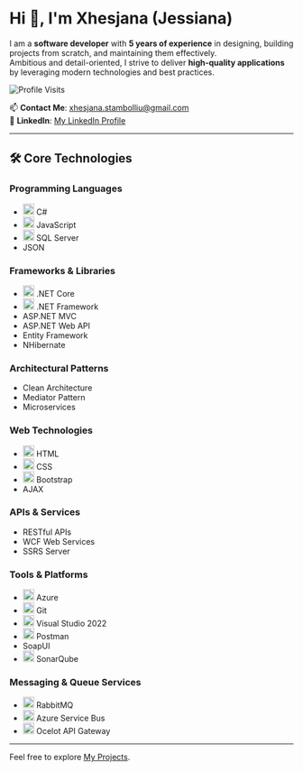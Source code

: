 # Hi 👋, I'm Xhesjana (Jessiana)  

I am a **software developer** with **5 years of experience** in designing, building projects from scratch, and maintaining them effectively.  
Ambitious and detail-oriented, I strive to deliver **high-quality applications** by leveraging modern technologies and best practices.  

![Profile Visits](https://komarev.com/ghpvc/?username=XhesjanaStambolliu&label=Profile%20Views&color=0e75b6&style=flat)


📫 **Contact Me**: [xhesjana.stambolliu@gmail.com](mailto:xhesjana.stambolliu@gmail.com)  
🔗 **LinkedIn**: [My LinkedIn Profile](https://www.linkedin.com/in/xhesjana-stambolliu-20bb221a5/)  

---

## 🛠️ Core Technologies  

### **Programming Languages**
- <img src="https://cdn.jsdelivr.net/gh/devicons/devicon/icons/csharp/csharp-original.svg" alt="C#" width="20" height="20"/> C#  
- <img src="https://cdn.jsdelivr.net/gh/devicons/devicon/icons/javascript/javascript-original.svg" alt="JavaScript" width="20" height="20"/> JavaScript  
- <img src="https://cdn.jsdelivr.net/gh/devicons/devicon/icons/microsoftsqlserver/microsoftsqlserver-plain.svg" alt="SQL Server" width="20" height="20"/> SQL Server
- JSON  

### **Frameworks & Libraries**
- <img src="https://cdn.jsdelivr.net/gh/devicons/devicon/icons/dotnetcore/dotnetcore-original.svg" alt=".NET Core" width="20" height="20"/> .NET Core  
- <img src="https://cdn.jsdelivr.net/gh/devicons/devicon/icons/dot-net/dot-net-original.svg" alt=".NET Framework" width="20" height="20"/> .NET Framework  
- ASP.NET MVC  
- ASP.NET Web API  
- Entity Framework  
- NHibernate  

### **Architectural Patterns**
- Clean Architecture  
- Mediator Pattern  
- Microservices  

### **Web Technologies**
- <img src="https://cdn.jsdelivr.net/gh/devicons/devicon/icons/html5/html5-original.svg" alt="HTML" width="20" height="20"/> HTML  
- <img src="https://cdn.jsdelivr.net/gh/devicons/devicon/icons/css3/css3-original.svg" alt="CSS" width="20" height="20"/> CSS  
- <img src="https://cdn.jsdelivr.net/gh/devicons/devicon/icons/bootstrap/bootstrap-original.svg" alt="Bootstrap" width="20" height="20"/> Bootstrap  
- AJAX  

### **APIs & Services**
- RESTful APIs  
- WCF Web Services  
- SSRS Server  

### **Tools & Platforms**
- <img src="https://cdn.jsdelivr.net/gh/devicons/devicon/icons/azure/azure-original.svg" alt="Azure" width="20" height="20"/> Azure  
- <img src="https://cdn.jsdelivr.net/gh/devicons/devicon/icons/git/git-original.svg" alt="Git" width="20" height="20"/> Git  
- <img src="https://cdn.jsdelivr.net/gh/devicons/devicon/icons/visualstudio/visualstudio-plain.svg" alt="Visual Studio" width="20" height="20"/> Visual Studio 2022  
- <img src="https://cdn.jsdelivr.net/gh/devicons/devicon/icons/postman/postman-original.svg" alt="Postman" width="20" height="20"/> Postman  
- SoapUI  
- <img src="https://simpleicons.org/icons/sonarqube.svg" alt="SonarQube" width="20" height="20"/> SonarQube 

### **Messaging & Queue Services**
- <img src="https://cdn.jsdelivr.net/gh/devicons/devicon/icons/rabbitmq/rabbitmq-original.svg" alt="RabbitMQ" width="20" height="20"/> RabbitMQ  
- <img src="https://cdn.jsdelivr.net/gh/devicons/devicon/icons/azure/azure-original.svg" alt="Azure Service Bus" width="20" height="20"/> Azure Service Bus  
- <img src="https://cdn.jsdelivr.net/gh/devicons/devicon/icons/dotnetcore/dotnetcore-original.svg" alt="Ocelot API Gateway" width="20" height="20"/> Ocelot API Gateway

---


Feel free to explore [My Projects](https://github.com/XhesjanaStambolliu?tab=repositories).  
